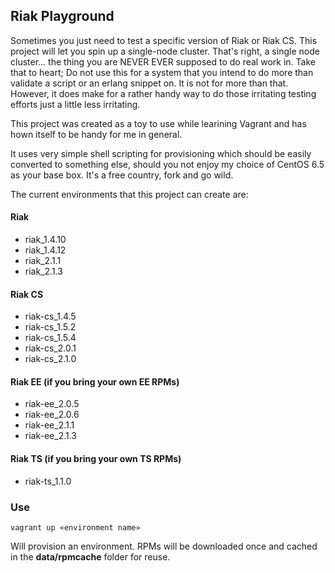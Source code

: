 ## Riak Playground ##

Sometimes you just need to test a specific version of Riak or Riak CS.  This project will let you spin up a single-node cluster. That's right, a single node cluster... the thing you are NEVER EVER supposed to do real work in.  Take that to heart;  Do not use this for a system that you intend to do more than validate a script or an erlang snippet on.  It is not for more than that.  However, it does make for a rather handy way to do those irritating testing efforts just a little less irritating.

This project was created as a toy to use while learining Vagrant and has hown itself to be handy for me in general.

It uses very simple shell scripting for provisioning which should be easily converted to something else, should you not enjoy my choice of CentOS 6.5 as your base box.  It's a free country, fork and go wild.


The current environments that this project can create are:

#### Riak ####

 * riak_1.4.10
 * riak_1.4.12
 * riak_2.1.1
 * riak_2.1.3

#### Riak CS ####

 * riak-cs_1.4.5
 * riak-cs_1.5.2
 * riak-cs_1.5.4
 * riak-cs_2.0.1
 * riak-cs_2.1.0

#### Riak EE (if you bring your own EE RPMs) ####

 * riak-ee_2.0.5
 * riak-ee_2.0.6
 * riak-ee_2.1.1
 * riak-ee_2.1.3

#### Riak TS (if you bring your own TS RPMs) ####

 * riak-ts_1.1.0


### Use ###
```
vagrant up «environment name»
```
Will provision an environment.  RPMs will be downloaded once and cached in the **data/rpmcache** folder for reuse.

